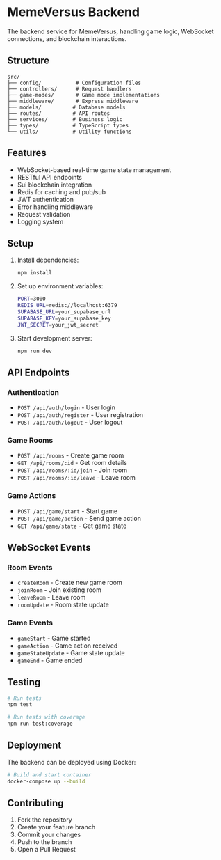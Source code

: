 # MemeVersus Backend

The backend service for MemeVersus, handling game logic, WebSocket connections, and blockchain interactions.

## Structure

```
src/
├── config/           # Configuration files
├── controllers/      # Request handlers
├── game-modes/       # Game mode implementations
├── middleware/       # Express middleware
├── models/          # Database models
├── routes/          # API routes
├── services/        # Business logic
├── types/           # TypeScript types
└── utils/           # Utility functions
```

## Features

- WebSocket-based real-time game state management
- RESTful API endpoints
- Sui blockchain integration
- Redis for caching and pub/sub
- JWT authentication
- Error handling middleware
- Request validation
- Logging system

## Setup

1. Install dependencies:
   ```bash
   npm install
   ```

2. Set up environment variables:
   ```bash
   PORT=3000
   REDIS_URL=redis://localhost:6379
   SUPABASE_URL=your_supabase_url
   SUPABASE_KEY=your_supabase_key
   JWT_SECRET=your_jwt_secret
   ```

3. Start development server:
   ```bash
   npm run dev
   ```

## API Endpoints

### Authentication
- `POST /api/auth/login` - User login
- `POST /api/auth/register` - User registration
- `POST /api/auth/logout` - User logout

### Game Rooms
- `POST /api/rooms` - Create game room
- `GET /api/rooms/:id` - Get room details
- `POST /api/rooms/:id/join` - Join room
- `POST /api/rooms/:id/leave` - Leave room

### Game Actions
- `POST /api/game/start` - Start game
- `POST /api/game/action` - Send game action
- `GET /api/game/state` - Get game state

## WebSocket Events

### Room Events
- `createRoom` - Create new game room
- `joinRoom` - Join existing room
- `leaveRoom` - Leave room
- `roomUpdate` - Room state update

### Game Events
- `gameStart` - Game started
- `gameAction` - Game action received
- `gameStateUpdate` - Game state update
- `gameEnd` - Game ended

## Testing

```bash
# Run tests
npm test

# Run tests with coverage
npm run test:coverage
```

## Deployment

The backend can be deployed using Docker:

```bash
# Build and start container
docker-compose up --build
```

## Contributing

1. Fork the repository
2. Create your feature branch
3. Commit your changes
4. Push to the branch
5. Open a Pull Request 